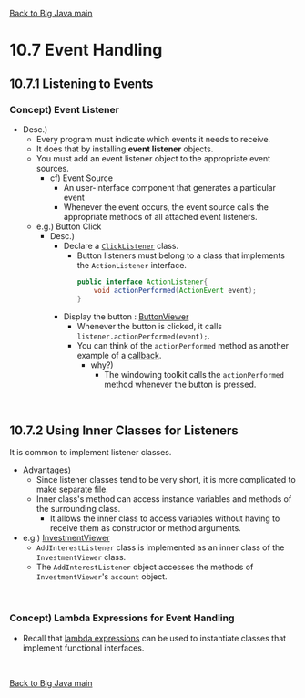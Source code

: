 [Back to Big Java main](../../../main.md)

# 10.7 Event Handling
## 10.7.1 Listening to Events
### Concept) Event Listener
- Desc.)
  - Every program must indicate which events it needs to receive. 
  - It does that by installing **event listener** objects.
  - You must add an event listener object to the appropriate event sources.
    - cf) Event Source
      - An user-interface component that generates a particular event
      - Whenever the event occurs, the event source calls the appropriate methods of all attached event listeners.
  - e.g.) Button Click
    - Desc.)
      - Declare a [`ClickListener`](../../../src/ch_10/objects/ButtonClick/ClickListener.java) class.
        - Button listeners must belong to a class that implements the `ActionListener` interface.
            ```java
            public interface ActionListener{
                void actionPerformed(ActionEvent event);
            }
            ```
      - Display the button : [ButtonViewer](../../../src/ch_10/objects/ButtonClick/ButtonViewer.java)
        - Whenever the button is clicked, it calls `listener.actionPerformed(event);`.
        - You can think of the `actionPerformed` method as another example of a [callback](../sub_04/note.md#concept-callback).
          - why?)
            - The windowing toolkit calls the `actionPerformed` method whenever the button is pressed.

<br>

## 10.7.2 Using Inner Classes for Listeners
It is common to implement listener classes.
- Advantages)
  - Since listener classes tend to be very short, it is more complicated to make separate file.
  - Inner class's method can access instance variables and methods of the surrounding class.
    - It allows the inner class to access variables without having to receive them as constructor or method arguments.
- e.g.) [InvestmentViewer](../../../src/ch_10/objects/ButtonClick/InvestmentViewer.java)
  - `AddInterestListener` class is implemented as an inner class of the `InvestmentViewer` class.
  - The `AddInterestListener` object accesses the methods of `InvestmentViewer`'s `account` object.

<br>

### Concept) Lambda Expressions for Event Handling
- Recall that [lambda expressions](../sub_04/note.md#concept-lambda-expression) can be used to instantiate classes that implement functional interfaces.

<br>

[Back to Big Java main](../../../main.md)